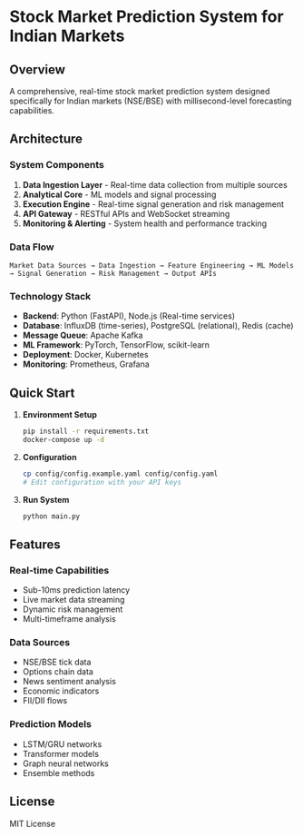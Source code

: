 # Stock Market Prediction System for Indian Markets

## Overview
A comprehensive, real-time stock market prediction system designed specifically for Indian markets (NSE/BSE) with millisecond-level forecasting capabilities.

## Architecture

### System Components
1. **Data Ingestion Layer** - Real-time data collection from multiple sources
2. **Analytical Core** - ML models and signal processing
3. **Execution Engine** - Real-time signal generation and risk management
4. **API Gateway** - RESTful APIs and WebSocket streaming
5. **Monitoring & Alerting** - System health and performance tracking

### Data Flow
```
Market Data Sources → Data Ingestion → Feature Engineering → ML Models → Signal Generation → Risk Management → Output APIs
```

### Technology Stack
- **Backend**: Python (FastAPI), Node.js (Real-time services)
- **Database**: InfluxDB (time-series), PostgreSQL (relational), Redis (cache)
- **Message Queue**: Apache Kafka
- **ML Framework**: PyTorch, TensorFlow, scikit-learn
- **Deployment**: Docker, Kubernetes
- **Monitoring**: Prometheus, Grafana

## Quick Start

1. **Environment Setup**
   ```bash
   pip install -r requirements.txt
   docker-compose up -d
   ```

2. **Configuration**
   ```bash
   cp config/config.example.yaml config/config.yaml
   # Edit configuration with your API keys
   ```

3. **Run System**
   ```bash
   python main.py
   ```

## Features

### Real-time Capabilities
- Sub-10ms prediction latency
- Live market data streaming
- Dynamic risk management
- Multi-timeframe analysis

### Data Sources
- NSE/BSE tick data
- Options chain data
- News sentiment analysis
- Economic indicators
- FII/DII flows

### Prediction Models
- LSTM/GRU networks
- Transformer models
- Graph neural networks
- Ensemble methods

## License
MIT License